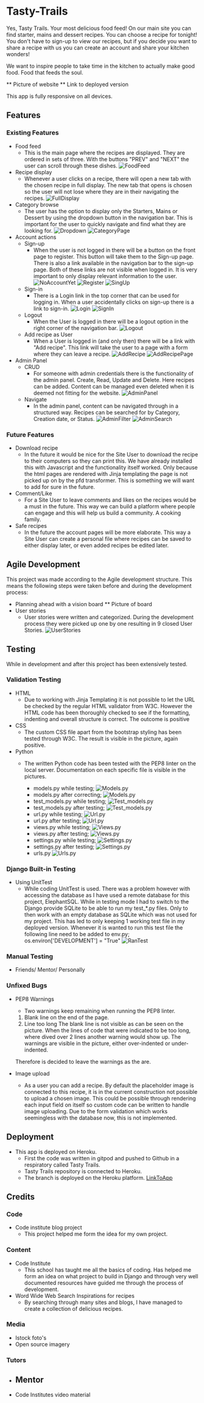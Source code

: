 # Tasty-Trails


Yes, Tasty Trails. Your most delicious food feed! On our main site you can find starter, mains and dessert recipes. You can choose a recipe for tonight! You don't have to sign-up to view our recipes, but if you decide you want to share a recipe with us you can create an account and share your kitchen wonders!


We want to inspire people to take time in the kitchen to actually make good food. Food that feeds the soul.


** Picture of website
** Link to deployed version

This app is fully responsive on all devices. 


## Features


### Existing Features
- Food feed
  - This is the main page where the recipes are displayed. They are ordered in sets of three. With the buttons "PREV" and "NEXT" the user can scroll through these dishes.
  ![FoodFeed](media/readme-p4/main-feed.png)
- Recipe display
  - Whenever a user clicks on a recipe, there will open a new tab with the chosen recipe in full display. The new tab that opens is chosen so the user will not lose where they are in their navigating the recipes.
  ![FullDisplay](media/readme-p4/full-recipe-display.png)
- Category browse
  - The user has the option to display only the Starters, Mains or Dessert by using the dropdown button in the navigation bar. This is important for the user to quickly navigate and find what they are looking for.
  ![Dropdown](media/readme-p4/dropdown-menu.png)
  ![CategoryPage](media/readme-p4/starters-category-page.png)
- Account actions
  - Sign-up
    - When the user is not logged in there will be a button on the front page to register. This button will take them to the Sign-up page. There is also a link available in the navigation bar to the sign-up page. Both of these links are not visible when logged in. It is very important to only display relevant information to the user.
    ![NoAccountYet](media/readme-p4/sign-up-link.png)
    ![Register](media/readme-p4/register-link.png)
    ![SingUp](media/readme-p4/sign-up-page.png)
  - Sign-in
    - There is a Login link in the top corner that can be used for logging in. When a user accidentally clicks on sign-up there is a link to sign-in.
    ![Login](media/readme-p4/login-icon.png)
    ![SignIn](media/readme-p4/sign-in-form.png)
  - Logout
    - When the User is logged in there will be a logout option in the right corner of the navigation bar.
    ![Logout](media/readme-p4/logout.png)
  - Add recipe as User
    - When a User is logged in (and only then) there will be a link with "Add recipe". This link will take the user to a page with a form where they can leave a recipe.
    ![AddRecipe](media/readme-p4/add-recipe-link.png)
    ![AddRecipePage](media/readme-p4/add-recipe-page.png)
- Admin Panel
  - CRUD
    - For someone with admin credentials there is the functionality of the admin panel. Create, Read, Update and Delete. Here recipes can be added. Content can be managed even deleted when it is deemed not fitting for the website.
    ![AdminPanel](media/readme-p4/admin-panel-oversight.png)
  - Navigate
    - In the admin panel, content can be navigated through in a structured way. Recipes can be searched for by Category, Creation date, or Status.
    ![AdminFilter](media/readme-p4/admin-filter.png)
    ![AdminSearch](media/readme-p4/admin-crud.png)
 


### Future Features


- Download recipe
  - In the future it would be nice for the Site User to download the recipe to their computers so they can print this. We have already installed this with Javascript and the functionality itself worked. Only because the html pages are rendered with Jinja templating the page is not picked up on by the pfd transformer. This is something we will want to add for sure in the future.
- Comment/Like
  - For a Site User to leave comments and likes on the recipes would be a must in the future. This way we can build a platform where people can engage and this will help us build a community. A cooking family.
- Safe recipes
  - In the future the account pages will be more elaborate. This way a Site User can create a personal file where recipes can be saved to either display later, or even added recipes be edited later.


## Agile Development


This project was made according to the Agile development structure. This means the following steps were taken before and during the development process:
- Planning ahead with a vision board
** Picture of board
- User stories
  - User stories were written and categorized. During the development process they were picked up one by one resulting in 9 closed User Stories.
![UserStories](media/readme-p4/user-stories.png)


## Testing
 
While in development and after this project has been extensively tested.


### Validation Testing


- HTML
  - Due to working with Jinja Templating it is not possible to let the URL be checked by the regular HTML validator from W3C. However the HTML code has been thoroughly checked to see if the formatting, indenting and overall structure is correct. The outcome is positive
- CSS
  - The custom CSS file apart from the bootstrap styling has been tested through W3C. The result is visible in the picture, again positive.
- Python
  - The written Python code has been tested with the PEP8 linter on the local server. Documentation on each specific file is visible in the pictures.


    - models.py while testing; 
    ![Models.py](media/readme-p4/testing_models.py.png)
    - models.py after correcting;
    ![Models.py](media/readme-p4/testing2_models.py.png)
    - test_models.py while testing;
    ![Test_models.py](media/readme-p4/testing_models.py.png)
    - test_models.py after testing; 
    ![Test_models.py](media/readme-p4/testing2_models.py.png)
    - url.py while testing; 
    ![Url.py](media/readme-p4/testing_url.py.png)
    - url.py after testing; 
    ![Url.py](media/readme-p4/testing2_test_url.py.png)
    - views.py while testing; 
    ![Views.py](media/readme-p4/testing_views.py.png)
    - views.py after testing; 
    ![Views.py](media/readme-p4/testing2_views.py.png)
    - settings.py while testing;
    ![Settings.py](media/readme-p4/testing_settings.py.png)
    - settings.py after testing; 
    ![Settings.py](media/readme-p4/testing2_settings.py.png)
    - urls.py
    ![Urls.py](media/readme-p4/testing_urls.py.png)








### Django Built-in Testing


- Using UnitTest
  - While coding UnitTest is used. There was a problem however with accessing the database as I have used a remote database for this project, ElephantSQL. While in testing mode I had to switch to the Django provide SQLite to be able to run my test_*.py files. Only to then work with an empty database as SQLite which was not used for my project. This has led to only keeping 1 working test file in my deployed version. Whenever it is wanted to run this test file the following line need to be added to env.py;
  os.environ['DEVELOPMENT'] = "True"
 ![RanTest](media/readme-p4/run_test.py.png)


### Manual Testing


- Friends/ Mentor/ Personally


### Unfixed Bugs


- PEP8 Warnings
  - Two warnings keep remaining when running the PEP8 linter.
  1. Blank line on the end of the page.
  2. Line too long
  The blank line is not visible as can be seen on the picture. When the lines of code that were indicated to be too long, where dived over 2 lines another warning would show up. The warnings are visible in the picture, either over-indented or under-indented.


  Therefore is decided to leave the warnings as the are.


- Image upload
  - As a user you can add a recipe. By default the placeholder image is connected to this recipe, it is in the current construction not possible to upload a chosen image. This could be possible through rendering each input field on itself so custom code can be written to handle image uploading. Due to the form validation which works seemingless with the database now, this is not implemented.




## Deployment




- This app is deployed on Heroku.
  - First the code was written in gitpod and pushed to Github in a respiratory called Tasty Trails.
  - Tasty Trails repository is connected to Heroku.
  - The branch is deployed on the Heroku platform.
  [LinkToApp](https://tastytrails.herokuapp.com/)


## Credits


### Code
- Code institute blog project
  - This project helped me form the idea for my own project.


### Content
- Code Institute
  - This school has taught me all the basics of coding. Has helped me form an idea on what project to build in Django and through very well documented resources have guided me through the process of development.
- Word Wide Web Search Inspirations for recipes
  - By searching through many sites and blogs, I have managed to create a collection of delicious recipes.


### Media


- Istock foto's
- Open source imagery


### Tutors


- Mentor
  -
- Code Institutes video material







